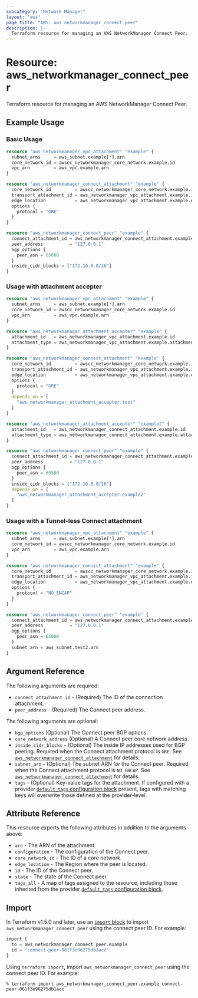 ```yaml
---
subcategory: "Network Manager"
layout: "aws"
page_title: "AWS: aws_networkmanager_connect_peer"
description: |-
  Terraform resource for managing an AWS NetworkManager Connect Peer.
---
```


# Resource: aws_networkmanager_connect_peer

Terraform resource for managing an AWS NetworkManager Connect Peer.

## Example Usage

### Basic Usage

```terraform
resource "aws_networkmanager_vpc_attachment" "example" {
  subnet_arns     = aws_subnet.example[*].arn
  core_network_id = awscc_networkmanager_core_network.example.id
  vpc_arn         = aws_vpc.example.arn
}

resource "aws_networkmanager_connect_attachment" "example" {
  core_network_id         = awscc_networkmanager_core_network.example.id
  transport_attachment_id = aws_networkmanager_vpc_attachment.example.id
  edge_location           = aws_networkmanager_vpc_attachment.example.edge_location
  options {
    protocol = "GRE"
  }
}

resource "aws_networkmanager_connect_peer" "example" {
  connect_attachment_id = aws_networkmanager_connect_attachment.example.id
  peer_address          = "127.0.0.1"
  bgp_options {
    peer_asn = 65000
  }
  inside_cidr_blocks = ["172.16.0.0/16"]
}
```

### Usage with attachment accepter

```terraform
resource "aws_networkmanager_vpc_attachment" "example" {
  subnet_arns     = aws_subnet.example[*].arn
  core_network_id = awscc_networkmanager_core_network.example.id
  vpc_arn         = aws_vpc.example.arn
}

resource "aws_networkmanager_attachment_accepter" "example" {
  attachment_id   = aws_networkmanager_vpc_attachment.example.id
  attachment_type = aws_networkmanager_vpc_attachment.example.attachment_type
}

resource "aws_networkmanager_connect_attachment" "example" {
  core_network_id         = awscc_networkmanager_core_network.example.id
  transport_attachment_id = aws_networkmanager_vpc_attachment.example.id
  edge_location           = aws_networkmanager_vpc_attachment.example.edge_location
  options {
    protocol = "GRE"
  }
  depends_on = [
    "aws_networkmanager_attachment_accepter.test"
  ]
}

resource "aws_networkmanager_attachment_accepter" "example2" {
  attachment_id   = aws_networkmanager_connect_attachment.example.id
  attachment_type = aws_networkmanager_connect_attachment.example.attachment_type
}

resource "aws_networkmanager_connect_peer" "example" {
  connect_attachment_id = aws_networkmanager_connect_attachment.example.id
  peer_address          = "127.0.0.1"
  bgp_options {
    peer_asn = 65500
  }
  inside_cidr_blocks = ["172.16.0.0/16"]
  depends_on = [
    "aws_networkmanager_attachment_accepter.example2"
  ]
}
```

### Usage with a Tunnel-less Connect attachment

```terraform
resource "aws_networkmanager_vpc_attachment" "example" {
  subnet_arns     = aws_subnet.example[*].arn
  core_network_id = awscc_networkmanager_core_network.example.id
  vpc_arn         = aws_vpc.example.arn
}

resource "aws_networkmanager_connect_attachment" "example" {
  core_network_id         = awscc_networkmanager_core_network.example.id
  transport_attachment_id = aws_networkmanager_vpc_attachment.example.id
  edge_location           = aws_networkmanager_vpc_attachment.example.edge_location
  options {
    protocol = "NO_ENCAP"
  }
}

resource "aws_networkmanager_connect_peer" "example" {
  connect_attachment_id = aws_networkmanager_connect_attachment.example.id
  peer_address          = "127.0.0.1"
  bgp_options {
    peer_asn = 65000
  }
  subnet_arn = aws_subnet.test2.arn
}
```

## Argument Reference

The following arguments are required:

- `connect_attachment_id` - (Required) The ID of the connection attachment.
- `peer_address` - (Required) The Connect peer address.

The following arguments are optional:

- `bgp_options` (Optional) The Connect peer BGP options.
- `core_network_address` (Optional) A Connect peer core network address.
- `inside_cidr_blocks` - (Optional) The inside IP addresses used for BGP peering. Required when the Connect attachment protocol is `GRE`. See [`aws_networkmanager_connect_attachment`](https://registry.terraform.io/providers/hashicorp/aws/latest/docs/resources/networkmanager_connect_attachment) for details.
- `subnet_arn` - (Optional) The subnet ARN for the Connect peer. Required when the Connect attachment protocol is `NO_ENCAP`. See [`aws_networkmanager_connect_attachment`](https://registry.terraform.io/providers/hashicorp/aws/latest/docs/resources/networkmanager_connect_attachment) for details.
- `tags` - (Optional) Key-value tags for the attachment. If configured with a provider [`default_tags` configuration block](https://registry.terraform.io/providers/hashicorp/aws/latest/docs#default_tags-configuration-block) present, tags with matching keys will overwrite those defined at the provider-level.

## Attribute Reference

This resource exports the following attributes in addition to the arguments above:

- `arn` - The ARN of the attachment.
- `configuration` - The configuration of the Connect peer.
- `core_network_id` - The ID of a core network.
- `edge_location` - The Region where the peer is located.
- `id` - The ID of the Connect peer.
- `state` - The state of the Connect peer.
- `tags_all` - A map of tags assigned to the resource, including those inherited from the provider [`default_tags` configuration block](https://registry.terraform.io/providers/hashicorp/aws/latest/docs#default_tags-configuration-block).

## Import

In Terraform v1.5.0 and later, use an [`import` block](https://developer.hashicorp.com/terraform/language/import) to import `aws_networkmanager_connect_peer` using the connect peer ID. For example:

```terraform
import {
  to = aws_networkmanager_connect_peer.example
  id = "connect-peer-061f3e96275db1acc"
}
```

Using `terraform import`, import `aws_networkmanager_connect_peer` using the connect peer ID. For example:

```console
% terraform import aws_networkmanager_connect_peer.example connect-peer-061f3e96275db1acc
```
